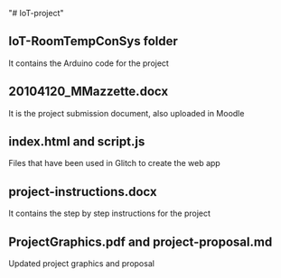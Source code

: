 "# IoT-project" 

## IoT-RoomTempConSys folder
It contains the Arduino code for the project

## 20104120_MMazzette.docx
It is the project submission document, also uploaded in Moodle

## index.html and script.js
Files that have been used in Glitch to create the web app

## project-instructions.docx
It contains the step by step instructions for the project

## ProjectGraphics.pdf and project-proposal.md
Updated project graphics and proposal
